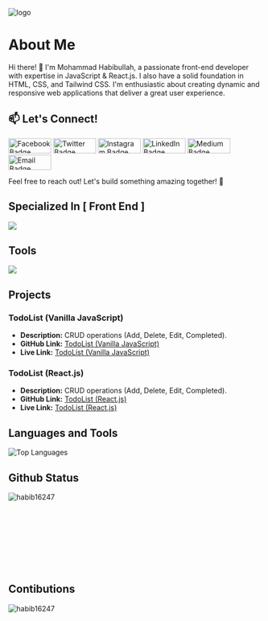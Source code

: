 ![logo](https://camo.githubusercontent.com/48ec00ed4c84e771db4a1db90b56352923a8d644452a32b434d68e97006c9337/68747470733a2f2f63686b736b696c6c732e636f6d2f77702d636f6e74656e742f75706c6f6164732f323032302f30342f504e432d416e696d617465642d42616e6e6572732e676966)
# About Me 

Hi there! 👋 I'm Mohammad Habibullah, a passionate front-end developer with expertise in JavaScript & React.js. I also have a solid foundation in HTML, CSS, and Tailwind CSS. I'm enthusiastic about creating dynamic and responsive web applications that deliver a great user experience.


## 📫 Let's Connect!

[<img src="https://img.shields.io/badge/-Facebook-1877F2?style=flat-square&logo=facebook&logoColor=white" alt="Facebook Badge" width="85" height="30" >](https://www.facebook.com/profile.php?id=100087430404639)
[<img src="https://img.shields.io/badge/-Twitter-1DA1F2?style=flat-square&logo=twitter&logoColor=white" alt="Twitter Badge" width="85" height="30" >](https://twitter.com/MDHabib162470)
[<img src="https://img.shields.io/badge/-Instagram-E4405F?style=flat-square&logo=instagram&logoColor=white" alt="Instagram Badge" width="85" height="30" >](your_instagram_profile_url)
[<img src="https://img.shields.io/badge/-LinkedIn-0A66C2?style=flat-square&logo=linkedin&logoColor=white" alt="LinkedIn Badge" width="85" height="30" >](https://www.linkedin.com/in/md-habibullah-b22643259/)
[<img src="https://img.shields.io/badge/-Medium-12100E?style=flat-square&logo=medium&logoColor=white" alt="Medium Badge" width="85" height="30" >](your_medium_profile_url)
[<img src="https://img.shields.io/badge/-Email-D14836?style=flat-square&logo=gmail&logoColor=white" alt="Email Badge" width="85" height="30" >](mailto:habibullah162470@gmail.com)

Feel free to reach out! Let's build something amazing together! 🚀

## Specialized In [ Front End ]
<img src="https://skillicons.dev/icons?i=html,css,tailwind,js,react,firebase,mongodb" /> 

## Tools
<img src="https://skillicons.dev/icons?i=vscode,figma,vite,vercel" />


## Projects

### TodoList (Vanilla JavaScript)

- **Description:** CRUD operations (Add, Delete, Edit, Completed).
- **GitHub Link:** [TodoList (Vanilla JavaScript)](https://github.com/habib16247/JS-TodoApp)
- **Live Link:** [TodoList (Vanilla JavaScript)](https://js-todo-app-theta.vercel.app/)

### TodoList (React.js)

- **Description:** CRUD operations (Add, Delete, Edit, Completed).
- **GitHub Link:** [TodoList (React.js)](https://github.com/habib16247/Reducer-TodoApp)
- **Live Link:** [TodoList (React.js)](https://reducer-todo-app-ashy.vercel.app/)



## Languages and Tools
<img src="https://github-readme-stats.vercel.app/api/top-langs/?username=habib16247&layout=compact" alt="Top Languages">

## Github Status
<p>&nbsp;<img align="left" src="https://github-readme-stats.vercel.app/api?username=habib16247&show_icons=true&locale=en" alt="habib16247"/></p>


<br/>
<br/>
<br/>
<br/>
<br/>
<br/>
<br/>

## Contibutions
<img align="center" src="https://github-readme-streak-stats.herokuapp.com/?user=habib16247&" alt="habib16247" />





